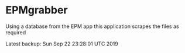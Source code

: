 # EPMgrabber
Using a database from the EPM app this application scrapes the files as required


Latest backup: Sun Sep 22 23:28:01 UTC 2019
